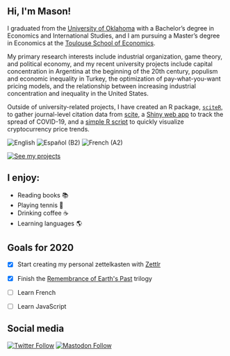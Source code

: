 ## Hi, I'm Mason!

I graduated from the [University of Oklahoma](https://www.ou.edu/) with a Bachelor’s degree in Economics and International Studies, and I am pursuing a Master’s degree in Economics at the [Toulouse School of Economics](https://tse-fr.eu/). 

My primary research interests include industrial organization, game theory, and political economy, and my recent university projects include capital concentration in Argentina at the beginning of the 20th century, populism and economic inequality in Turkey, the optimization of pay-what-you-want pricing models, and the relationship between increasing industrial concentration and inequality in the United States. 

Outside of university-related projects, I have created an R package, [`sciteR`](https://github.com/masonrhayes/sciteR), to gather journal-level citation data from [scite](https://scite.ai), a [Shiny web app](https://masonrhayes.shinyapps.io/coronavirus_app/) to track the spread of COVID-19, and a [simple R script](https://github.com/masonrhayes/cryptocurrency_analysis) to quickly visualize cryptocurrency price trends.


![English](https://img.shields.io/static/v1?label=language&message=English%20%28native%29&color=blue)
![Español (B2)](https://img.shields.io/static/v1?label=language&message=Español%20%28B2%29&color=yellow)
![French (A2)](https://img.shields.io/static/v1?label=language&message=Français%20%28A2%29&color=crimson)

[![See my projects](https://img.shields.io/badge/projects-See%20my%20projects-red)](https://masonrhayes.com/#publications)

## I enjoy:

- Reading books :books:
- Playing tennis :tennis:
- Drinking coffee :coffee:
- Learning languages :earth_americas:

## Goals for 2020

- [x] Start creating my personal zettelkasten with [Zettlr](https://github.com/Zettlr/Zettlr)
- [x] Finish the [Remembrance of Earth's Past](https://en.wikipedia.org/wiki/Remembrance_of_Earth%27s_Past) trilogy
- [ ] Learn French
- [ ] Learn JavaScript


## Social media

[![Twitter Follow](https://img.shields.io/twitter/follow/masonrhayes?style=social)](https://twitter.com/masonrhayes)
[![Mastodon Follow](https://img.shields.io/mastodon/follow/328627?domain=https%3A%2F%2Fmamot.fr&style=social)](https://mamot.fr/@masonrhayes)
